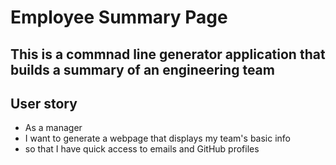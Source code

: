 # Employee Summary Page
 
## This is a commnad line generator application that builds a summary of an engineering team

## User story
+ As a manager
+ I want to generate a webpage that displays my team's basic info
+ so that I have quick access to emails and GitHub profiles
